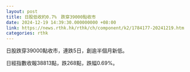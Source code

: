 ```yaml
---
layout: post
title: 日股低收約0.7%　跌穿39000點收市
date: 2024-12-19 14:39:30.000000000 +08:00
link: https://news.rthk.hk/rthk/ch/component/k2/1784177-20241219.htm
categories: rthk
---
```


日股跌穿39000點收市，連跌5日，創逾半個月新低。

日經指數收報38813點，跌268點，跌幅0.69%。

